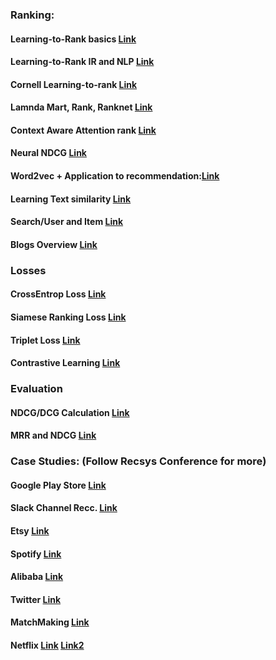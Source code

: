 ### Ranking:

#### Learning-to-Rank basics [Link](https://www.nowpublishers.com/article/Details/INR-016)
#### Learning-to-Rank IR and NLP [Link](https://www.iro.umontreal.ca/~nie/IFT6255/Books/Learning-to-rank.pdf)
#### Cornell Learning-to-rank [Link](https://mimno.infosci.cornell.edu/papers/2017_fntir_tm_applications.pdf)
#### Lamnda Mart, Rank, Ranknet [Link](https://www.microsoft.com/en-us/research/uploads/prod/2016/02/MSR-TR-2010-82.pdf)
#### Context Aware Attention rank [Link](https://arxiv.org/pdf/2005.10084.pdf)
#### Neural NDCG [Link](https://github.com/allegro/allRank)
#### Word2vec + Application to recommendation:[Link](http://mccormickml.com/2018/06/15/applying-word2vec-to-recommenders-and-advertising/) 
#### Learning Text similarity [Link](https://aclanthology.org/W16-1617.pdf)
#### Search/User and Item [Link](https://cseweb.ucsd.edu/classes/fa17/cse291-b/reading/Rendle2010FM.pdf)
#### Blogs Overview [Link](https://towardsdatascience.com/recommendation-system-series-part-1-an-executive-guide-to-building-recommendation-system-608f83e2630a)

### Losses

#### CrossEntrop Loss [Link](https://gombru.github.io/2018/05/23/cross_entropy_loss/)
#### Siamese Ranking Loss [Link](https://gombru.github.io/2019/04/03/ranking_loss/)
#### Triplet Loss [Link](https://omoindrot.github.io/triplet-loss)
#### Contrastive Learning [Link](https://lilianweng.github.io/lil-log/2021/05/31/contrastive-representation-learning.html)

### Evaluation

#### NDCG/DCG Calculation [Link](https://medium.com/@_init_/notes-on-the-ndcg-metric-used-in-the-visual-dialog-challenge-2019-90cf443b93dc) 
#### MRR and NDCG [Link](https://medium.com/swlh/rank-aware-recsys-evaluation-metrics-5191bba16832)


### Case Studies: (Follow Recsys Conference for more)

#### Google Play Store [Link](https://deepmind.com/blog/article/Advanced-machine-learning-helps-Play-Store-users-discover-personalised-apps)
#### Slack Channel Recc. [Link](https://slack.engineering/personalized-channel-recommendations-in-slack/)
#### Etsy [Link](https://dl.acm.org/doi/abs/10.1145/3383313.3411480)
#### Spotify [Link](https://dl.acm.org/doi/10.1145/3383313.3412248)
#### Alibaba [Link](https://dl.acm.org/doi/10.1145/3383313.3412238)
#### Twitter [Link](https://dl.acm.org/doi/10.1145/3383313.3418486)
#### MatchMaking [Link](https://dl.acm.org/doi/10.1145/3383313.3411558)
#### Netflix [Link](https://dl.acm.org/doi/10.1145/3383313.3418484) [Link2](https://research.netflix.com/research-area/recommendations)


